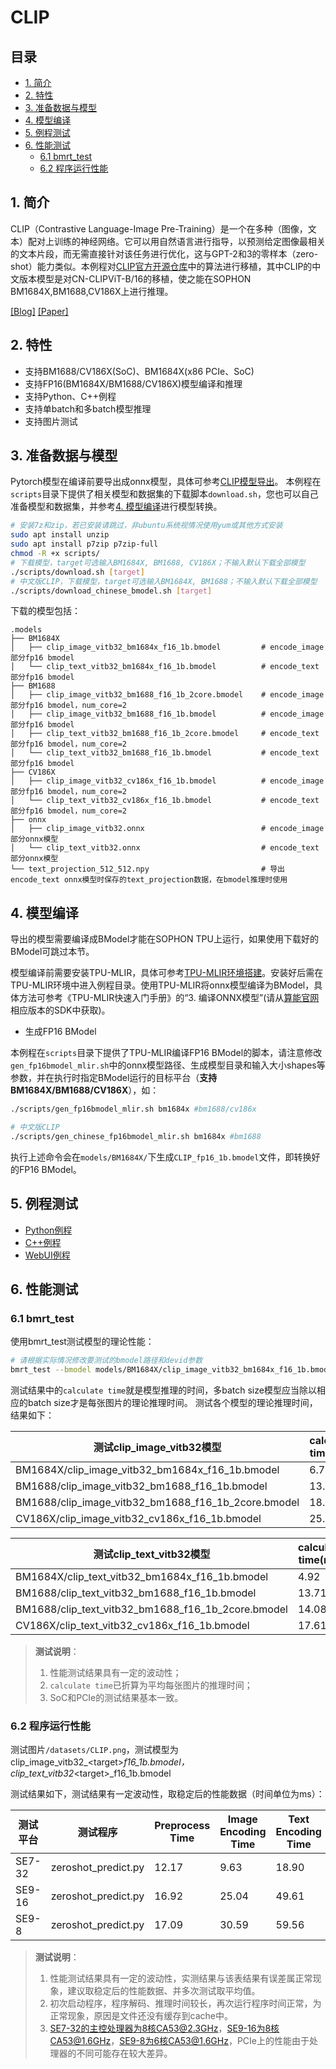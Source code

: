 # CLIP <!-- omit in toc -->

## 目录 <!-- omit in toc -->
- [1. 简介](#1-简介)
- [2. 特性](#2-特性)
- [3. 准备数据与模型](#3-准备数据与模型)
- [4. 模型编译](#4-模型编译)
- [5. 例程测试](#5-例程测试)
- [6. 性能测试](#6-性能测试)
  - [6.1 bmrt\_test](#61-bmrt_test)
  - [6.2 程序运行性能](#62-程序运行性能)

## 1. 简介

CLIP（Contrastive Language-Image Pre-Training）是一个在多种（图像，文本）配对上训练的神经网络。它可以用自然语言进行指导，以预测给定图像最相关的文本片段，而无需直接针对该任务进行优化，这与GPT-2和3的零样本（zero-shot）能力类似。本例程对[CLIP官方开源仓库](https://github.com/openai/CLIP)中的算法进行移植，其中CLIP的中文版本模型是对CN-CLIPViT-B/16的移植，使之能在SOPHON BM1684X,BM1688,CV186X上进行推理。

[[Blog]](https://openai.com/blog/clip/) [[Paper]](https://arxiv.org/abs/2103.00020)

## 2. 特性

* 支持BM1688/CV186X(SoC)、BM1684X(x86 PCIe、SoC)
* 支持FP16(BM1684X/BM1688/CV186X)模型编译和推理
* 支持Python、C++例程
* 支持单batch和多batch模型推理
* 支持图片测试

## 3. 准备数据与模型

Pytorch模型在编译前要导出成onnx模型，具体可参考[CLIP模型导出](./docs/Clip_Export_Guide.md)。
​
本例程在`scripts`目录下提供了相关模型和数据集的下载脚本`download.sh`，您也可以自己准备模型和数据集，并参考[4. 模型编译](#4-模型编译)进行模型转换。

```bash
# 安装7z和zip，若已安装请跳过，非ubuntu系统视情况使用yum或其他方式安装
sudo apt install unzip
sudo apt install p7zip p7zip-full
chmod -R +x scripts/
# 下载模型，target可选输入BM1684X, BM1688, CV186X；不输入默认下载全部模型
./scripts/download.sh [target] 
# 中文版CLIP，下载模型，target可选输入BM1684X, BM1688；不输入默认下载全部模型
./scripts/download_chinese_bmodel.sh [target] 
```

下载的模型包括：
```
.models
├── BM1684X
│   ├── clip_image_vitb32_bm1684x_f16_1b.bmodel         # encode_image部分fp16 bmodel
│   └── clip_text_vitb32_bm1684x_f16_1b.bmodel          # encode_text部分fp16 bmodel
├── BM1688
│   ├── clip_image_vitb32_bm1688_f16_1b_2core.bmodel    # encode_image部分fp16 bmodel，num_core=2
│   ├── clip_image_vitb32_bm1688_f16_1b.bmodel          # encode_image部分fp16 bmodel
│   ├── clip_text_vitb32_bm1688_f16_1b_2core.bmodel     # encode_text部分fp16 bmodel，num_core=2
│   └── clip_text_vitb32_bm1688_f16_1b.bmodel           # encode_text部分fp16 bmodel
├── CV186X
│   ├── clip_image_vitb32_cv186x_f16_1b.bmodel          # encode_image部分fp16 bmodel，num_core=2
│   └── clip_text_vitb32_cv186x_f16_1b.bmodel           # encode_text部分fp16 bmodel，num_core=2
├── onnx
│   ├── clip_image_vitb32.onnx                          # encode_image部分onnx模型
│   └── clip_text_vitb32.onnx                           # encode_text部分onnx模型
└── text_projection_512_512.npy                         # 导出encode_text onnx模型时保存的text_projection数据，在bmodel推理时使用
```


## 4. 模型编译

导出的模型需要编译成BModel才能在SOPHON TPU上运行，如果使用下载好的BModel可跳过本节。

模型编译前需要安装TPU-MLIR，具体可参考[TPU-MLIR环境搭建](../../docs/Environment_Install_Guide.md#2-tpu-mlir环境搭建)。安装好后需在TPU-MLIR环境中进入例程目录。使用TPU-MLIR将onnx模型编译为BModel，具体方法可参考《TPU-MLIR快速入门手册》的“3. 编译ONNX模型”(请从[算能官网](https://developer.sophgo.com/site/index/material/all/all.html)相应版本的SDK中获取)。

- 生成FP16 BModel

本例程在`scripts`目录下提供了TPU-MLIR编译FP16 BModel的脚本，请注意修改`gen_fp16bmodel_mlir.sh`中的onnx模型路径、生成模型目录和输入大小shapes等参数，并在执行时指定BModel运行的目标平台（**支持BM1684X/BM1688/CV186X**），如：

```bash
./scripts/gen_fp16bmodel_mlir.sh bm1684x #bm1688/cv186x

# 中文版CLIP
./scripts/gen_chinese_fp16bmodel_mlir.sh bm1684x #bm1688
```

执行上述命令会在`models/BM1684X/`下生成`CLIP_fp16_1b.bmodel`文件，即转换好的FP16 BModel。

## 5. 例程测试

- [Python例程](./python/README.md)
- [C++例程](./cpp/README.md)
- [WebUI例程](./web_ui/README.md)

## 6. 性能测试


### 6.1 bmrt_test
使用bmrt_test测试模型的理论性能：
```bash
# 请根据实际情况修改要测试的bmodel路径和devid参数
bmrt_test --bmodel models/BM1684X/clip_image_vitb32_bm1684x_f16_1b.bmodel
```
测试结果中的`calculate time`就是模型推理的时间，多batch size模型应当除以相应的batch size才是每张图片的理论推理时间。
测试各个模型的理论推理时间，结果如下：

| 测试clip_image_vitb32模型                           | calculate time(ms) |
| --------------------------------------------------- | ------------------ |
| BM1684X/clip_image_vitb32_bm1684x_f16_1b.bmodel     | 6.70               |
| BM1688/clip_image_vitb32_bm1688_f16_1b.bmodel       | 13.67              |
| BM1688/clip_image_vitb32_bm1688_f16_1b_2core.bmodel | 18.82              |
| CV186X/clip_image_vitb32_cv186x_f16_1b.bmodel       | 25.79              |

| 测试clip_text_vitb32模型                           | calculate time(ms) |
| -------------------------------------------------- | ------------------ |
| BM1684X/clip_text_vitb32_bm1684x_f16_1b.bmodel     | 4.92               |
| BM1688/clip_text_vitb32_bm1688_f16_1b.bmodel       | 13.71              |
| BM1688/clip_text_vitb32_bm1688_f16_1b_2core.bmodel | 14.08              |
| CV186X/clip_text_vitb32_cv186x_f16_1b.bmodel       | 17.61              |


> **测试说明**：
> 1. 性能测试结果具有一定的波动性；
> 2. `calculate time`已折算为平均每张图片的推理时间；
> 3. SoC和PCIe的测试结果基本一致。

### 6.2 程序运行性能
测试图片`/datasets/CLIP.png`，测试模型为clip_image_vitb32_\<target\>_f16_1b.bmodel，clip_text_vitb32_\<target\>_f16_1b.bmodel

测试结果如下，测试结果有一定波动性，取稳定后的性能数据（时间单位为ms）：

| 测试平台 | 测试程序            | Preprocess Time | Image Encoding Time | Text Encoding Time |
| -------- | ------------------- | --------------- | ------------------- | ------------------ |
| SE7-32   | zeroshot_predict.py | 12.17           | 9.63                | 18.90              |
| SE9-16   | zeroshot_predict.py | 16.92           | 25.04               | 49.61              |
| SE9-8    | zeroshot_predict.py | 17.09           | 30.59               | 59.56              |

> **测试说明**：
> 1. 性能测试结果具有一定的波动性，实测结果与该表结果有误差属正常现象，建议取稳定后的性能数据、并多次测试取平均值。
> 2. 初次启动程序，程序解码、推理时间较长，再次运行程序时间正常，为正常现象，原因是文件还没有缓存到cache中。
> 3. SE7-32的主控处理器为8核CA53@2.3GHz，SE9-16为8核CA53@1.6GHz，SE9-8为6核CA53@1.6GHz，PCIe上的性能由于处理器的不同可能存在较大差异。
